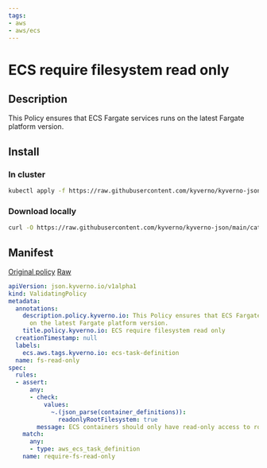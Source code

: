 ```yaml
---
tags:
- aws
- aws/ecs
---
```

# ECS require filesystem read only

## Description

This Policy ensures that ECS Fargate services runs on the latest Fargate platform version.

## Install

### In cluster

```bash
kubectl apply -f https://raw.githubusercontent.com/kyverno/kyverno-json/main/catalog/ecs/ecs-task-definition-fs-read-only.yaml
```

### Download locally

```bash
curl -O https://raw.githubusercontent.com/kyverno/kyverno-json/main/catalog/ecs/ecs-task-definition-fs-read-only.yaml
```

## Manifest

[Original policy](https://github.com/kyverno/kyverno-json/blob/main/catalog/ecs/ecs-task-definition-fs-read-only.yaml)
[Raw](https://raw.githubusercontent.com/kyverno/kyverno-json/main/catalog/ecs/ecs-task-definition-fs-read-only.yaml)

```yaml
apiVersion: json.kyverno.io/v1alpha1
kind: ValidatingPolicy
metadata:
  annotations:
    description.policy.kyverno.io: This Policy ensures that ECS Fargate services runs
      on the latest Fargate platform version.
    title.policy.kyverno.io: ECS require filesystem read only
  creationTimestamp: null
  labels:
    ecs.aws.tags.kyverno.io: ecs-task-definition
  name: fs-read-only
spec:
  rules:
  - assert:
      any:
      - check:
          values:
            ~.(json_parse(container_definitions)):
              readonlyRootFilesystem: true
        message: ECS containers should only have read-only access to root filesystems
    match:
      any:
      - type: aws_ecs_task_definition
    name: require-fs-read-only
```
